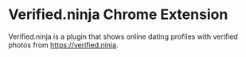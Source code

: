 # Verified.ninja Chrome Extension

Verified.ninja is a plugin that shows online dating profiles with verified photos from https://verified.ninja.